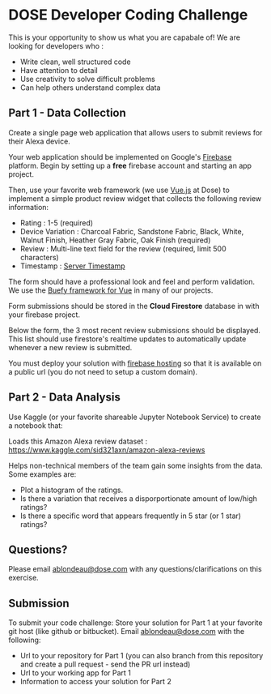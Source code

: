# DOSE Developer Coding Challenge

This is your opportunity to show us what you are capabale of!  We are looking for developers who :
- Write clean, well structured code
- Have attention to detail
- Use creativity to solve difficult problems
- Can help others understand complex data

## Part 1 - Data Collection

Create a single page web application that allows users to submit reviews for their Alexa device.

Your web application should be implemented on Google's [Firebase](https://firebase.google.com/) platform.  Begin by setting up a **free** firebase account and starting an app project.

Then, use your favorite web framework (we use [Vue.js](https://vuejs.org/) at Dose) to implement a simple product review widget that collects the following review information:

* Rating : 1-5 (required)
* Device Variation : Charcoal Fabric, Sandstone Fabric, Black, White, Walnut Finish, Heather Gray Fabric, Oak Finish (required)
* Review : Multi-line text field for the review (required, limit 500 characters)
* Timestamp : [Server Timestamp](https://firebase.google.com/docs/firestore/manage-data/add-data#server_timestamp) 

The form should have a professional look and feel and perform validation.  We use the [Buefy framework for Vue](https://buefy.org/) in many of our projects.

Form submissions should be stored in the **Cloud Firestore** database in with your firebase project.

Below the form, the 3 most recent review submissions should be displayed.  This list should use firestore's realtime updates to automatically update whenever a new review is submitted.

You must deploy your solution with [firebase hosting](https://firebase.google.com/docs/hosting/deploying) so that it is available on a public url (you do not need to setup a custom domain).

## Part 2 - Data Analysis

Use Kaggle (or your favorite shareable Jupyter Notebook Service) to create a notebook that:

Loads this Amazon Alexa review dataset : https://www.kaggle.com/sid321axn/amazon-alexa-reviews

Helps non-technical members of the team gain some insights from the data.  Some examples are:
- Plot a histogram of the ratings.
- Is there a variation that receives a disporportionate amount of low/high ratings?
- Is there a specific word that appears frequently in 5 star (or 1 star) ratings?

## Questions?

Please email ablondeau@dose.com with any questions/clarifications on this exercise.

## Submission

To submit your code challenge:
Store your solution for Part 1 at your favorite git host (like github or bitbucket).
Email ablondeau@dose.com with the following:

* Url to your repository for Part 1 (you can also branch from this repository and create a pull request - send the PR url instead)
* Url to your working app for Part 1
* Information to access your solution for Part 2
